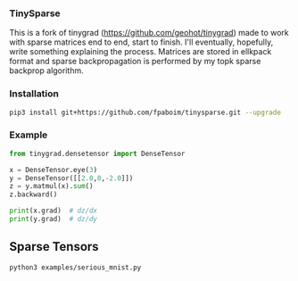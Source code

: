 ### TinySparse
This is a fork of tinygrad (https://github.com/geohot/tinygrad) made to work with sparse matrices end to end, start to finish. I'll eventually, hopefully, write something explaining the process. Matrices are stored in ellkpack format and sparse backpropagation is performed by my topk sparse backprop algorithm.

### Installation

```bash
pip3 install git+https://github.com/fpaboim/tinysparse.git --upgrade
```

### Example

```python
from tinygrad.densetensor import DenseTensor

x = DenseTensor.eye(3)
y = DenseTensor([[2.0,0,-2.0]])
z = y.matmul(x).sum()
z.backward()

print(x.grad)  # dz/dx
print(y.grad)  # dz/dy
```

## Sparse Tensors
```bash
python3 examples/serious_mnist.py
```

